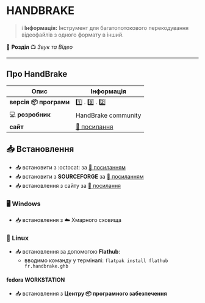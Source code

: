 # HANDBRAKE


> :information_source: **Інформація:** Інструмент для багатопотокового перекодування відеофайлів з одного формату в інший.

:open_file_folder: **Розділ** :tv: *Звук та Відео*

---

## Про HandBrake

| Опис | Інформація |
| ---- | ---------- |
| **версія :package: програми** | :one: . :eight: . :two: |
| :computer: **розробник** | HandBrake community |
| **сайт** | [:link: посилання](https://handbrake.fr/) |

## :inbox_tray: Встановлення

- :inbox_tray: встановити з :octocat: за [:link: посиланням](https://github.com/HandBrake/HandBrake/releases)
- :inbox_tray: встановити з **SOURCEFORGE** за [:link: посиланням](https://sourceforge.net/projects/handbrake.mirror/files/)
- :inbox_tray: встановлення з сайту за [:link: посилання](https://handbrake.fr/downloads.php)

### :desktop_computer: Windows

- :inbox_tray: встановлення з :cloud: Хмарного сховища

### :penguin: Linux

- :inbox_tray: встановлення за допомогою **Flathub**:
  - вводимо команду у терміналі: `flatpak install flathub fr.handbrake.ghb`

#### fedora WORKSTATION

- :inbox_tray: встановлення з **Центру :package: програмного забезпечення**
